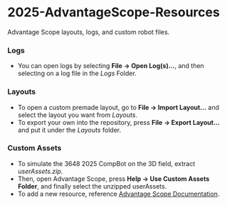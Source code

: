 # 2025-AdvantageScope-Resources
Advantage Scope layouts, logs, and custom robot files.
### Logs
* You can open logs by selecting **File &#8594; Open Log(s)...**, and then selecting on a log file in the _Logs_ Folder.
### Layouts
* To open a custom premade layout, go to **File &#8594; Import Layout...** and select the layout you want from _Layouts_.
* To export your own into the repository, press **File &#8594; Export Layout...** and put it under the _Layouts_ folder.
### Custom Assets
* To simulate the 3648 2025 CompBot on the 3D field, extract _userAssets.zip_.
* Then, open Advantage Scope, press **Help &#8594; Use Custom Assets Folder**, and finally select the unzipped userAssets.
* To add a new resource, reference [Advantage Scope Documentation](https://docs.advantagescope.org/more-features/custom-assets).

